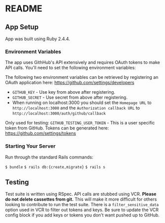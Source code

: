 # README

## App Setup

App was built using Ruby 2.4.4.

### Environment Variables

The app uses GithHub's API extensively and requires OAuth tokens to make API calls. You'll need to set the following environment variables:

The following two environment variables can be retrieved by registering an OAuth application here: https://github.com/settings/developers

* `GITHUB_KEY` - Use key from above after registering.
* `GITHUB_SECRET` - Use secret from above after registering.
* When running on localhost:3000 you should set the `Homepage URL` to `http://localhost:3000` and the `Authorization callback URL` to `http://localhost:3000/auth/github/callback`

Only used for testing:
`GITHUB_TESTING_USER_TOKEN` - This is a user specific token from GitHub. Tokens can be generated here: https://github.com/settings/tokens

### Starting Your Server

Run through the standard Rails commands:

`$ bundle`
`$ rails db:{create,migrate}`
`$ rails s`

## Testing

Test suite is written using RSpec. API calls are stubbed using VCR. **Please do not delete cassettes from git.** This will make it more difficult for others looking to contribute to run the test suite. There is a `filter_sensitive_data` option used in VCR to filter out tokens and keys. Be sure to update the VCR config block if you add keys or tokens you don't want pushed up to GitHub.

